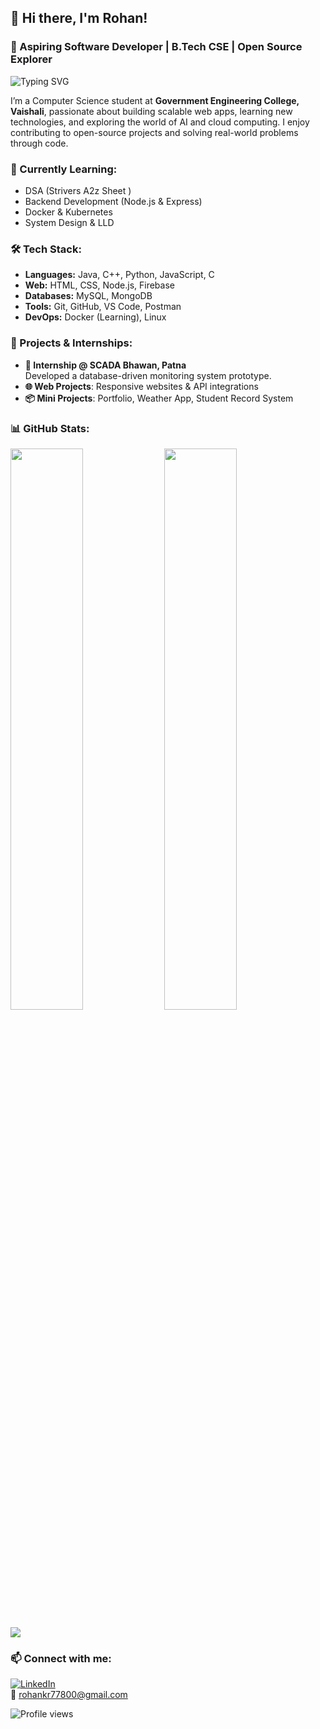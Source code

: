 ## 👋 Hi there, I'm Rohan!

### 🚀 Aspiring Software Developer | B.Tech CSE | Open Source Explorer

<p align="left">
  <img src="https://readme-typing-svg.demolab.com?font=Fira+Code&weight=500&size=20&pause=1000&color=00BFFF&center=false&vCenter=true&width=450&lines=B.Tech+CSE+Student+from+GEC+Vaishali;Aspiring+Backend+%2F+Cloud+Developer;Exploring+Tech+and+Open+Source" alt="Typing SVG" />
</p>

I’m a Computer Science student at **Government Engineering College, Vaishali**, passionate about building scalable web apps, learning new technologies, and exploring the world of AI and cloud computing. I enjoy contributing to open-source projects and solving real-world problems through code.

### 🧠 Currently Learning:
- DSA (Strivers A2z Sheet )
- Backend Development (Node.js & Express)
- Docker & Kubernetes
- System Design & LLD

### 🛠️ Tech Stack:
- **Languages:** Java, C++, Python, JavaScript, C
- **Web:** HTML, CSS, Node.js, Firebase
- **Databases:** MySQL, MongoDB
- **Tools:** Git, GitHub, VS Code, Postman
- **DevOps:** Docker (Learning), Linux

### 🧪 Projects & Internships:
- **💼 Internship @ SCADA Bhawan, Patna**  
  Developed a database-driven monitoring system prototype.
- **🌐 Web Projects**: Responsive websites & API integrations
- **📦 Mini Projects**: Portfolio, Weather App, Student Record System

### 📊 GitHub Stats:

<p align="left">
  <img src="https://github-readme-stats.vercel.app/api?username=your-github-username&show_icons=true&theme=radical" width="48%" />
  <img src="https://streak-stats.demolab.com?user=your-github-username&theme=radical&hide_border=false" width="48%" />
</p>

<p align="left">
  <img src="https://github-profile-trophy.vercel.app/?username=your-github-username&theme=radical&row=1&column=6&no-frame=true" />
</p>

### 📫 Connect with me:
[![LinkedIn](https://img.shields.io/badge/LinkedIn-blue?style=flat&logo=linkedin)](www.linkedin.com/in/rohan-kumar-bb266b229)  
📧 rohankr77800@gmail.com

<p align="left">
  <img src="https://komarev.com/ghpvc/?username=your-github-username&style=flat-square&color=blue" alt="Profile views"/>
</p>

